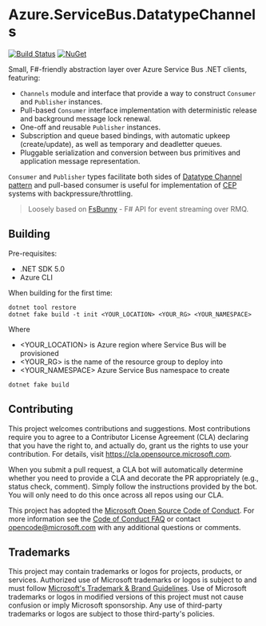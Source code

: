 # Azure.ServiceBus.DatatypeChannels

[![Build Status](https://dev.azure.com/azure-fsharp-libs/public/_apis/build/status/Azure.Azure.ServiceBus.DatatypeChannels?branchName=master)](https://dev.azure.com/azure-fsharp-libs/public/_build/latest?definitionId=1&branchName=master)
[![NuGet](https://img.shields.io/nuget/v/Azure.ServiceBus.DatatypeChannels.svg?style=flat)](https://www.nuget.org/packages/Azure.ServiceBus.DatatypeChannels/)


Small, F#-friendly abstraction layer over Azure Service Bus .NET clients, featuring:
- `Channels` module and interface that provide a way to construct `Consumer` and `Publisher` instances.
- Pull-based `Consumer` interface implementation with deterministic release and background message lock renewal.
- One-off and reusable `Publisher` instances.
- Subscription and queue based bindings, with automatic upkeep (create/update), as well as temporary and deadletter queues.
- Pluggable serialization and conversion between bus primitives and application message representation.

`Consumer` and `Publisher` types facilitate both sides of [Datatype Channel pattern](https://www.enterpriseintegrationpatterns.com/patterns/messaging/DatatypeChannel.html) and pull-based consumer is useful for implementation of [CEP](https://en.wikipedia.org/wiki/Complex_event_processing) systems with backpressure/throttling.

> Loosely based on [FsBunny](https://et1975.github.io/FsBunny) - F# API for event streaming over RMQ.

## Building
Pre-requisites:
- .NET SDK 5.0
- Azure CLI

When building for the first time:
```
dotnet tool restore
dotnet fake build -t init <YOUR_LOCATION> <YOUR_RG> <YOUR_NAMESPACE>
```
Where 
- <YOUR_LOCATION> is Azure region where Service Bus will be provisioned
- <YOUR_RG> is the name of the resource group to deploy into
- <YOUR_NAMESPACE> Azure Service Bus namespace to create 

```
dotnet fake build
```


## Contributing

This project welcomes contributions and suggestions.  Most contributions require you to agree to a
Contributor License Agreement (CLA) declaring that you have the right to, and actually do, grant us
the rights to use your contribution. For details, visit https://cla.opensource.microsoft.com.

When you submit a pull request, a CLA bot will automatically determine whether you need to provide
a CLA and decorate the PR appropriately (e.g., status check, comment). Simply follow the instructions
provided by the bot. You will only need to do this once across all repos using our CLA.

This project has adopted the [Microsoft Open Source Code of Conduct](https://opensource.microsoft.com/codeofconduct/).
For more information see the [Code of Conduct FAQ](https://opensource.microsoft.com/codeofconduct/faq/) or
contact [opencode@microsoft.com](mailto:opencode@microsoft.com) with any additional questions or comments.

## Trademarks

This project may contain trademarks or logos for projects, products, or services. Authorized use of Microsoft 
trademarks or logos is subject to and must follow 
[Microsoft's Trademark & Brand Guidelines](https://www.microsoft.com/en-us/legal/intellectualproperty/trademarks/usage/general).
Use of Microsoft trademarks or logos in modified versions of this project must not cause confusion or imply Microsoft sponsorship.
Any use of third-party trademarks or logos are subject to those third-party's policies.
